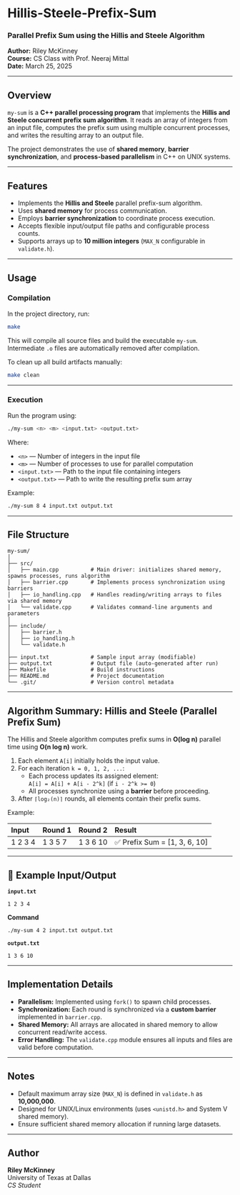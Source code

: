 # Hillis-Steele-Prefix-Sum
### Parallel Prefix Sum using the Hillis and Steele Algorithm

**Author:** Riley McKinney  
**Course:** CS Class with Prof. Neeraj Mittal  
**Date:** March 25, 2025  

---

## Overview
`my-sum` is a **C++ parallel processing program** that implements the **Hillis and Steele concurrent prefix sum algorithm**. It reads an array of integers from an input file, computes the prefix sum using multiple concurrent processes, and writes the resulting array to an output file.  

The project demonstrates the use of **shared memory**, **barrier synchronization**, and **process-based parallelism** in C++ on UNIX systems.

---

## Features
- Implements the **Hillis and Steele** parallel prefix-sum algorithm.  
- Uses **shared memory** for process communication.  
- Employs **barrier synchronization** to coordinate process execution.  
- Accepts flexible input/output file paths and configurable process counts.  
- Supports arrays up to **10 million integers** (`MAX_N` configurable in `validate.h`).  

---

## Usage

### **Compilation**
In the project directory, run:
```bash
make
```

This will compile all source files and build the executable `my-sum`.  
Intermediate `.o` files are automatically removed after compilation.

To clean up all build artifacts manually:
```bash
make clean
```

---

### **Execution**
Run the program using:
```bash
./my-sum <n> <m> <input.txt> <output.txt>
```

Where:
- `<n>` — Number of integers in the input file  
- `<m>` — Number of processes to use for parallel computation  
- `<input.txt>` — Path to the input file containing integers  
- `<output.txt>` — Path to write the resulting prefix sum array  

Example:
```bash
./my-sum 8 4 input.txt output.txt
```

---

## File Structure

```
my-sum/
│
├── src/
│   ├── main.cpp          # Main driver: initializes shared memory, spawns processes, runs algorithm
│   ├── barrier.cpp       # Implements process synchronization using barriers
│   ├── io_handling.cpp   # Handles reading/writing arrays to files via shared memory
│   └── validate.cpp      # Validates command-line arguments and parameters
│
├── include/
│   ├── barrier.h
│   ├── io_handling.h
│   └── validate.h
│
├── input.txt             # Sample input array (modifiable)
├── output.txt            # Output file (auto-generated after run)
├── Makefile              # Build instructions
├── README.md             # Project documentation
└── .git/                 # Version control metadata
```

---

## Algorithm Summary: Hillis and Steele (Parallel Prefix Sum)
The Hillis and Steele algorithm computes prefix sums in **O(log n)** parallel time using **O(n log n)** work.

1. Each element `A[i]` initially holds the input value.  
2. For each iteration `k = 0, 1, 2, ...`:
   - Each process updates its assigned element:  
     `A[i] = A[i] + A[i - 2^k]` (if `i - 2^k >= 0`)
   - All processes synchronize using a **barrier** before proceeding.  
3. After `⌈log₂(n)⌉` rounds, all elements contain their prefix sums.

Example:

| Input | Round 1 | Round 2 | Result |
|:------|:--------|:--------|:--------|
| 1 2 3 4 | 1 3 5 7 | 1 3 6 10 | ✅ Prefix Sum = [1, 3, 6, 10] |

---

## 🧩 Example Input/Output

**`input.txt`**
```
1 2 3 4
```

**Command**
```bash
./my-sum 4 2 input.txt output.txt
```

**`output.txt`**
```
1 3 6 10
```

---

## Implementation Details

- **Parallelism:** Implemented using `fork()` to spawn child processes.  
- **Synchronization:** Each round is synchronized via a **custom barrier** implemented in `barrier.cpp`.  
- **Shared Memory:** All arrays are allocated in shared memory to allow concurrent read/write access.  
- **Error Handling:** The `validate.cpp` module ensures all inputs and files are valid before computation.  

---

## Notes
- Default maximum array size (`MAX_N`) is defined in `validate.h` as **10,000,000**.  
- Designed for UNIX/Linux environments (uses `<unistd.h>` and System V shared memory).  
- Ensure sufficient shared memory allocation if running large datasets.  

---

## Author
**Riley McKinney**  
University of Texas at Dallas  
*CS Student*
